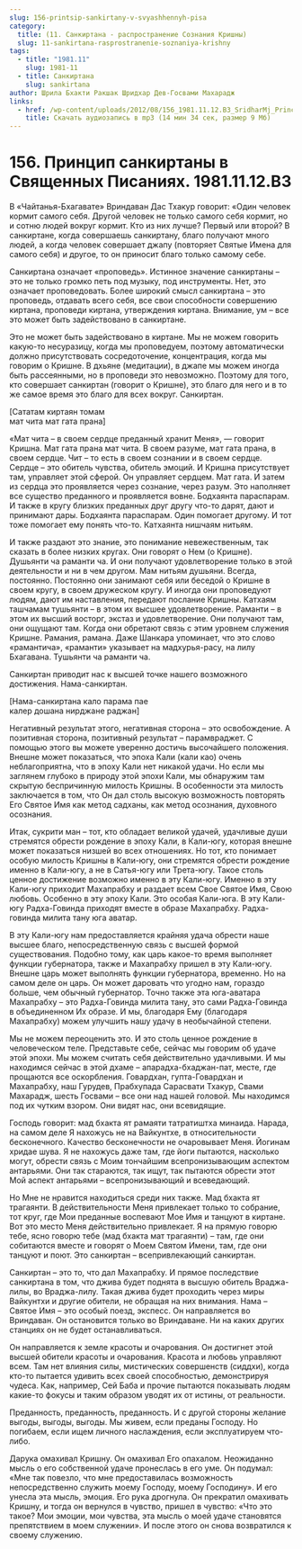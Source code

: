 ```yaml
---
slug: 156-printsip-sankirtany-v-svyashhennyh-pisa
category:
  title: (11. Санкиртана - распространение Сознания Кришны)
  slug: 11-sankirtana-rasprostranenie-soznaniya-krishny
tags:
  - title: "1981.11"
    slug: 1981-11
  - title: Санкиртана
    slug: sankirtana
author: Шрила Бхакти Ракшак Шридхар Дев-Госвами Махарадж
links:
  - href: /wp-content/uploads/2012/08/156_1981.11.12.B3_SridharMj_Princip_sankirtany_v_svyzwennyh_pisaniyah.mp3
    title: Скачать аудиозапись в mp3 (14 мин 34 сек, размер 9 Мб)
---
```


# 156. Принцип санкиртаны в Священных Писаниях. 1981.11.12.B3

В «Чайтанья-Бхагавате» Вриндаван Дас Тхакур говорит: «Один человек кормит самого себя. Другой человек не только самого себя кормит, но и сотню людей вокруг кормит. Кто из них лучше? Первый или второй? В санкиртане, когда совершаешь санкиртану, благо получают много людей, а когда человек совершает джапу (повторяет Святые Имена для самого себя) и другое, то он приносит благо только самому себе.

Санкиртана означает «проповедь». Истинное значение санкиртаны – это не только громко петь под музыку, под инструменты. Нет, это означает проповедовать. Более широкий смысл санкиртана – это проповедь, отдавать всего себя, все свои способности совершению киртана, проповеди киртана, утверждения киртана. Внимание, ум – все это может быть задействовано в санкиртане.

Это не может быть задействовано в киртане. Мы не можем говорить какую-то несуразицу, когда мы проповедуем, поэтому автоматически должно присутствовать сосредоточение, концентрация, когда мы говорим о Кришне. В дхьяне (медитации), в джапе мы можем иногда быть рассеянными, но в проповеди это невозможно. Поэтому для того, кто совершает санкиртан (говорит о Кришне), это благо для него и в то же самое время это благо для всех вокруг. Санкиртан.

[Сататам киртаян томам\
мат чита мат гата прана]

«Мат чита – в своем сердце преданный хранит Меня», — говорит Кришна. Мат гата прана мат чита. В своем разуме, мат гата прана, в своем сердце. Чит – то есть в своем сознании и в своем сердце. Сердце – это обитель чувства, обитель эмоций. И Кришна присутствует там, управляет этой сферой. Он управляет сердцем. Мат гата. И затем из сердца это проявляется через сознание, через разум. Это наполняет все существо преданного и проявляется вовне. Бодхаянта параспарам. И также в кругу близких преданных друг другу что-то дарят, дают и принимают дары. Бодхаянта параспарам. Один помогает другому. И тот тоже помогает ему понять что-то. Катхаянта нишчаям нитьям.

И также раздают это знание, это понимание невежественным, так сказать в более низких кругах. Они говорят о Нем (о Кришне). Душьянти ча раманти ча. И они получают удовлетворение только в этой деятельности и ни в чем другом. Мам нитьям душьяни. Всегда, постоянно. Постоянно они занимают себя или беседой о Кришне в своем кругу, в своем дружеском кругу. И иногда они проповедуют людям, дают им наставления, передают послание Кришны. Катхаям ташчамам тушьянти – в этом их высшее удовлетворение. Раманти – в этом их высший восторг, экстаз и удовлетворение. Они получают там, они ощущают там. Когда они обретают связь с этим уровнем служения Кришне. Рамания, рамана. Даже Шанкара упоминает, что это слово «рамантича», «раманти» указывает на мадхурья-расу, на лилу Бхагавана. Тушьянти ча раманти ча.

Санкиртан приводит нас к высшей точке нашего возможного достижения. Нама-санкиртан.

[Нама-санкиртана кало парама пае\
калер дошана нирджане раджан]

Негативный результат этого, негативная сторона – это освобождение. А позитивная сторона, позитивный результат – парамвраджет. С помощью этого вы можете уверенно достичь высочайшего положения. Внешне может показаться, что эпоха Кали (кали као) очень неблагоприятна, что в эпоху Кали нет никакой удачи. Но если мы заглянем глубоко в природу этой эпохи Кали, мы обнаружим там скрытую беспричинную милость Кришны. В особенности эта милость заключается в том, что Он дал столь высокую возможность повторять Его Святое Имя как метод садханы, как метод осознания, духовного осознания.

Итак, сукрити ман – тот, кто обладает великой удачей, удачливые души стремятся обрести рождение в эпоху Кали, в Кали-югу, которая внешне может показаться низшей во всех отношениях. Но тот, кто понимает особую милость Кришны в Кали-югу, они стремятся обрести рождение именно в Кали-югу, а не в Сатья-югу или Трета-югу. Такое столь ценное достижение возможно именно в эту Кали-югу. Именно в эту Кали-югу приходит Махапрабху и раздает всем Свое Святое Имя, Свою любовь. Особенно в эту эпоху Кали. Это особая Кали-юга. В эту Кали-югу Радха-Говинда приходят вместе в образе Махапрабху. Радха-говинда милита тану юга аватар.

В эту Кали-югу нам предоставляется крайняя удача обрести наше высшее благо, непосредственную связь с высшей формой существования. Подобно тому, как царь какое-то время выполняет функции губернатора, также и Махапрабху пришел в эту Кали-югу. Внешне царь может выполнять функции губернатора, временно. Но на самом деле он царь. Он может даровать что угодно нам, гораздо больше, чем обычный губернатор. Точно также эта юга-аватара Махапрабху – это Радха-Говинда милита тану, это сами Радха-Говинда в объединенном Их образе. И мы, благодаря Ему (благодаря Махапрабху) можем улучшить нашу удачу в необычайной степени.

Мы не можем переоценить это. И это столь ценное рождение в человеческом теле. Представьте себе, сейчас мы говорим об удаче этой эпохи. Мы можем считать себя действительно удачливыми. И мы находимся сейчас в этой дхаме – апарадха-бхаджан-пат, месте, где прощаются все оскорбления. Говардхан, гупта-Говардхан и Махапрабху, наш Гурудев, Прабхупада Сарасвати Тхакур, Свами Махарадж, шесть Госвами – все они над нашей головой. Мы находимся под их чутким взором. Они видят нас, они всевидящие.

Господь говорит: мад бхакта ят рамаяти татратиштха минаида. Нарада, на самом деле Я нахожусь не на Вайкунтхе, в относительности бесконечного. Качество бесконечности не очаровывает Меня. Йогинам хридае шува. Я не нахожусь даже там, где йоги пытаются, насколько могут, обрести связь с Моим тончайшим всепронизывающим аспектом антарьями. Они так стараются, так ищут, так пытаются обрести этот Мой аспект антарьями – всепронизывающий и всеведающий.

Но Мне не нравится находиться среди них также. Мад бхакта ят трагаянти. В действительности Меня привлекает только то собрание, тот круг, где Мои преданные воспевают Мое Имя и танцуют в киртане. Вот это место Меня действительно привлекает. Я на прямую говорю тебе, ясно говорю тебе (мад бхакта мат трагаянти) – там, где они собитаются вместе и говорят о Моем Святом Имени, там, где они танцуют и поют. Это санкиртан – всепривлекающий санкиртан.

Санкиртан – это то, что дал Махапрабху. И прямое последствие санкиртана в том, что джива будет поднята в высшую обитель Враджа-лилы, во Враджа-лилу. Такая джива будет проходить через миры Вайкунтхи и другие обители, не обращая на них внимания. Нама – Святое Имя – это особый поезд, экспесс. Он направляется во Вриндаван. Он остановится только во Вриндаване. Ни на каких других станциях он не будет останавливаться.

Он направляется к земле красоты и очарования. Он достигнет этой высшей обители красоты и очарования. Красота и любовь управляют всем. Там нет влияния силы, мистических совершенств (сиддхи), когда кто-то пытается удивить всех своей способностью, демонстрируя чудеса. Как, например, Сей Баба и прочие пытаются показывать людям какие-то фокусы и таким образом уводят их от истины, от реальности.

Преданность, преданность, преданность. И с другой стороны желание выгоды, выгоды, выгоды. Мы живем, если преданы Господу. Но погибаем, если ищем личного наслаждения, если эксплуатируем что-либо.

Дарука омахивал Кришну. Он омахивал Его опахалом. Неожиданно мысль о его собственной удаче пронеслась в его уме. Он подумал: «Мне так повезло, что мне предоставилась возможность непосредственно служить моему Господу, моему Господину». И его унесла эта мысль, эмоция. Его рука дрогнула. Он прекратил омахивать Кришну, и тогда он вернулся в чувство, пришел в чувство: «Что это такое? Мои эмоции, мои чувства, эта мысль о моей удаче становятся препятствием в моем служении». И после этого он снова возвратился к своему служению.


